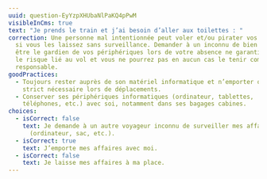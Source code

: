 ```yaml
---
uuid: question-EyYzpXHUbaNlPaKQ4pPwM
visibleInCms: true
text: "Je prends le train et j’ai besoin d’aller aux toilettes : "
correction: Une personne mal intentionnée peut voler et/ou pirater vos appareils
  si vous les laissez sans surveillance. Demander à un inconnu de bien vouloir
  être le gardien de vos périphériques lors de votre absence ne garanti en rien
  le risque lié au vol et vous ne pourrez pas en aucun cas le tenir comme
  responsable.
goodPractices:
  - Toujours rester auprès de son matériel informatique et n’emporter que le
    strict nécessaire lors de déplacements.
  - Conserver ses périphériques informatiques (ordinateur, tablettes,
    téléphones, etc.) avec soi, notamment dans ses bagages cabines.
choices:
  - isCorrect: false
    text: Je demande à un autre voyageur inconnu de surveiller mes affaires
      (ordinateur, sac, etc.).
  - isCorrect: true
    text: J’emporte mes affaires avec moi.
  - isCorrect: false
    text: Je laisse mes affaires à ma place.
---
```

